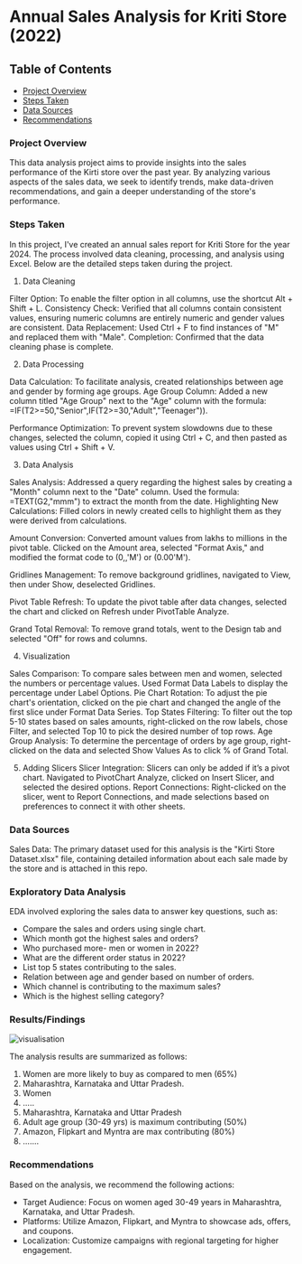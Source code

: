 # Annual Sales Analysis for Kriti Store (2022)

## Table of Contents

- [Project Overview](#project-overview)
- [Steps Taken](#steps-taken)
- [Data Sources](#data-sources)
- [Recommendations](#recommendations)

### Project Overview

This data analysis project aims to provide insights into the sales performance of the Kirti store over the past year. By analyzing various aspects of the sales data, we seek to identify trends, make data-driven recommendations, and gain a deeper understanding of the store's performance.

### Steps Taken

In this project, I've created an annual sales report for Kriti Store for the year 2024. The process involved data cleaning, processing, and analysis using Excel. Below are the detailed steps taken during the project.

1. Data Cleaning

Filter Option: To enable the filter option in all columns, use the shortcut Alt + Shift + L.
Consistency Check: Verified that all columns contain consistent values, ensuring numeric columns are entirely numeric and gender values are consistent.
Data Replacement: Used Ctrl + F to find instances of "M" and replaced them with "Male".
Completion: Confirmed that the data cleaning phase is complete.

2. Data Processing

Data Calculation: To facilitate analysis, created relationships between age and gender by forming age groups.
Age Group Column: Added a new column titled "Age Group" next to the "Age" column with the formula:
=IF(T2>=50,"Senior",IF(T2>=30,"Adult","Teenager")).

Performance Optimization: To prevent system slowdowns due to these changes, selected the column, copied it using Ctrl + C, and then pasted as values using Ctrl + Shift + V.

3. Data Analysis

Sales Analysis: Addressed a query regarding the highest sales by creating a "Month" column next to the "Date" column. Used the formula:
=TEXT(G2,"mmm") to extract the month from the date.
Highlighting New Calculations: Filled colors in newly created cells to highlight them as they were derived from calculations.

Amount Conversion: Converted amount values from lakhs to millions in the pivot table. Clicked on the Amount area, selected "Format Axis," and modified the format code to (0,,'M') or (0.00'M').

Gridlines Management: To remove background gridlines, navigated to View, then under Show, deselected Gridlines.

Pivot Table Refresh: To update the pivot table after data changes, selected the chart and clicked on Refresh under PivotTable Analyze.

Grand Total Removal: To remove grand totals, went to the Design tab and selected "Off" for rows and columns.

4. Visualization

Sales Comparison: To compare sales between men and women, selected the numbers or percentage values. Used Format Data Labels to display the percentage under Label Options.
Pie Chart Rotation: To adjust the pie chart's orientation, clicked on the pie chart and changed the angle of the first slice under Format Data Series.
Top States Filtering: To filter out the top 5-10 states based on sales amounts, right-clicked on the row labels, chose Filter, and selected Top 10 to pick the desired number of top rows.
Age Group Analysis: To determine the percentage of orders by age group, right-clicked on the data and selected Show Values As to click % of Grand Total.

5. Adding Slicers
Slicer Integration: Slicers can only be added if it’s a pivot chart. Navigated to PivotChart Analyze, clicked on Insert Slicer, and selected the desired options.
Report Connections: Right-clicked on the slicer, went to Report Connections, and made selections based on preferences to connect it with other sheets.


### Data Sources

Sales Data: The primary dataset used for this analysis is the "Kirti Store Dataset.xlsx" file, containing detailed information about each sale made by the store and is attached in this repo.

### Exploratory Data Analysis

EDA involved exploring the sales data to answer key questions, such as:

- Compare the sales and orders using single chart.
- Which month got the highest sales and orders?
- Who purchased more- men or women in 2022?
- What are the different order status in 2022?
- List top 5 states contributing to the sales.
- Relation between age and gender based on number of orders.
- Which channel is contributing to the maximum sales?
- Which is the highest selling category?

### Results/Findings

![visualisation](https://github.com/user-attachments/assets/bf583a93-4dbf-4b42-a9f7-08f0f7712099)


The analysis results are summarized as follows:
1. Women are more likely to buy as compared to men (65%)
2. Maharashtra, Karnataka and Uttar Pradesh.
3. Women
4. .....
5. Maharashtra, Karnataka and Uttar Pradesh
6. Adult age group (30-49 yrs) is maximum contributing (50%)
7. Amazon, Flipkart and Myntra are max contributing (80%)
8. .......


### Recommendations

Based on the analysis, we recommend the following actions:
- Target Audience: Focus on women aged 30-49 years in Maharashtra, Karnataka, and Uttar Pradesh.
- Platforms: Utilize Amazon, Flipkart, and Myntra to showcase ads, offers, and coupons.
- Localization: Customize campaigns with regional targeting for higher engagement.

